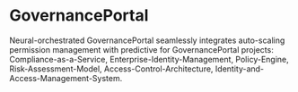 # GovernancePortal
Neural-orchestrated GovernancePortal seamlessly integrates auto-scaling permission management with predictive for GovernancePortal projects: Compliance-as-a-Service, Enterprise-Identity-Management, Policy-Engine, Risk-Assessment-Model, Access-Control-Architecture, Identity-and-Access-Management-System.
